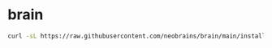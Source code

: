 # brain

```bash
curl -sL https://raw.githubusercontent.com/neobrains/brain/main/install.sh | bash
```
